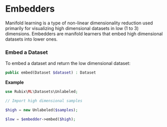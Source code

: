 # Embedders
Manifold learning is a type of non-linear dimensionality reduction used primarily for visualizing high dimensional datasets in low (1 to 3) dimensions. Embedders are manifold learners that embed high dimensional datasets into lower ones.

### Embed a Dataset
To embed a dataset and return the low dimensional dataset:
```php
public embed(Dataset $dataset) : Dataset
```

**Example**

```php
use Rubix\ML\Datasets\Unlabeled;

// Import high dimensional samples

$high = new Unlabeled($samples);

$low = $embedder->embed($high);
```
